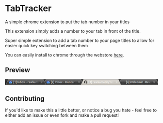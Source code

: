 # TabTracker
A simple chrome extension to put the tab number in your titles

This extension simply adds a number to your tab in front of the title.

Super simple extension to add a tab number to your page titles to allow for easier quick key switching between them

You can easily install to chrome through the webstore [here](https://chrome.google.com/webstore/detail/tab-tracker/mnokjimcodabijgppakgjphlckboilpg).

## Preview
![Screen shot!](/Screenshot.png?raw=true "Screen Shot!")

## Contributing
If you'd like to make this a little better, or notice a bug you hate - feel free to either add an issue or even fork and make a pull request!
